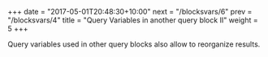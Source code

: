 +++
date = "2017-05-01T20:48:30+10:00"
next = "/blocksvars/6"
prev = "/blocksvars/4"
title = "Query Variables in another query block II"
weight = 5
+++


Query variables used in other query blocks also allow to reorganize results.
